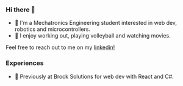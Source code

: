 ### Hi there 👋
- 🙂 I'm a Mechatronics Engineering student interested in web dev, robotics and microcontrollers.
- 🏓 I enjoy working out, playing volleyball and watching movies.

Feel free to reach out to me on my [linkedin!](https://www.linkedin.com/in/douglas-huang-b8b521209/)

### Experiences
- 🔭 Previously at Brock Solutions for web dev with React and C#.

<!--
**douglashuangg/douglashuangg** is a ✨ _special_ ✨ repository because its `README.md` (this file) appears on your GitHub profile.

Here are some ideas to get you started:

- 🔭 I’m currently working on ...
- 🌱 I’m currently learning ...
- 👯 I’m looking to collaborate on ...
- 🤔 I’m looking for help with ...
- 💬 Ask me about ...
- 📫 How to reach me: ...
- 😄 Pronouns: ...
- ⚡ Fun fact: ...
-->
